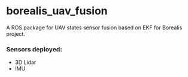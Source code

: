 # borealis_uav_fusion
A ROS package for UAV states sensor fusion based on EKF for Borealis project.

### Sensors deployed:
- 3D Lidar
- IMU
